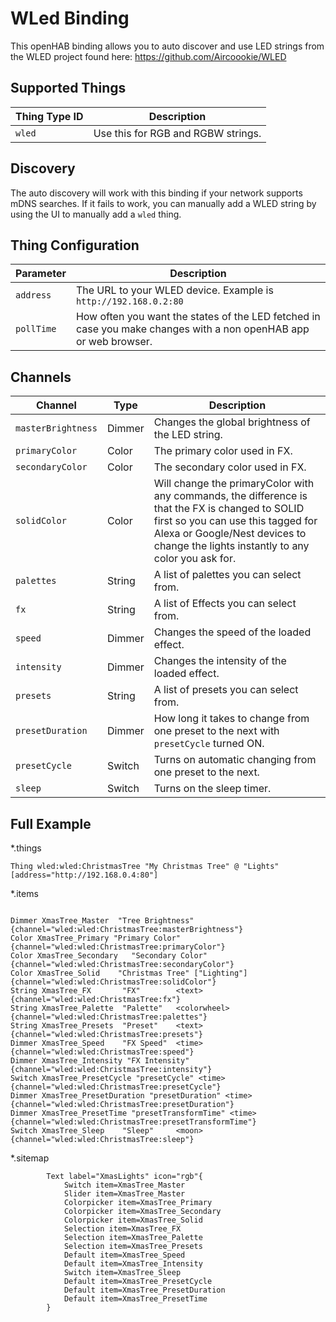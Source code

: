 # WLed Binding

This openHAB binding allows you to auto discover and use LED strings from the WLED project found here:
<https://github.com/Aircoookie/WLED>

## Supported Things

| Thing Type ID | Description |
|-|-|
| `wled` | Use this for RGB and RGBW strings. |

## Discovery

The auto discovery will work with this binding if your network supports mDNS searches.
If it fails to work, you can manually add a WLED string by using the UI to manually add a `wled` thing.

## Thing Configuration

| Parameter | Description |
|-|-|
| `address`| The URL to your WLED device. Example is `http://192.168.0.2:80` |
| `pollTime`| How often you want the states of the LED fetched in case you make changes with a non openHAB app or web browser. |

## Channels

| Channel | Type | Description |
|-|-|-|
| `masterBrightness` | Dimmer | Changes the global brightness of the LED string. |
| `primaryColor` | Color | The primary color used in FX. |
| `secondaryColor` | Color | The secondary color used in FX. |
| `solidColor` | Color | Will change the primaryColor with any commands, the difference is that the FX is changed to SOLID first so you can use this tagged for Alexa or Google/Nest devices to change the lights instantly to any color you ask for. |
| `palettes` | String | A list of palettes you can select from. |
| `fx` | String |  A list of Effects you can select from. |
| `speed` | Dimmer | Changes the speed of the loaded effect. |
| `intensity` | Dimmer | Changes the intensity of the loaded effect. |
| `presets` | String |  A list of presets you can select from.  |
| `presetDuration` | Dimmer | How long it takes to change from one preset to the next with `presetCycle` turned ON. |
| `presetCycle` | Switch | Turns on automatic changing from one preset to the next. |
| `sleep` | Switch | Turns on the sleep timer. |

## Full Example

*.things

```
Thing wled:wled:ChristmasTree "My Christmas Tree" @ "Lights" [address="http://192.168.0.4:80"]
```

*.items

```

Dimmer XmasTree_Master  "Tree Brightness"   {channel="wled:wled:ChristmasTree:masterBrightness"}
Color XmasTree_Primary "Primary Color"    {channel="wled:wled:ChristmasTree:primaryColor"}
Color XmasTree_Secondary   "Secondary Color"  {channel="wled:wled:ChristmasTree:secondaryColor"}
Color XmasTree_Solid    "Christmas Tree" ["Lighting"] {channel="wled:wled:ChristmasTree:solidColor"}
String XmasTree_FX       "FX"        <text>{channel="wled:wled:ChristmasTree:fx"}
String XmasTree_Palette  "Palette"   <colorwheel>    {channel="wled:wled:ChristmasTree:palettes"}
String XmasTree_Presets  "Preset"    <text> {channel="wled:wled:ChristmasTree:presets"}
Dimmer XmasTree_Speed    "FX Speed"  <time>  {channel="wled:wled:ChristmasTree:speed"}
Dimmer XmasTree_Intensity "FX Intensity" {channel="wled:wled:ChristmasTree:intensity"}
Switch XmasTree_PresetCycle "presetCycle" <time> {channel="wled:wled:ChristmasTree:presetCycle"}
Dimmer XmasTree_PresetDuration "presetDuration" <time> {channel="wled:wled:ChristmasTree:presetDuration"}
Dimmer XmasTree_PresetTime "presetTransformTime" <time> {channel="wled:wled:ChristmasTree:presetTransformTime"}
Switch XmasTree_Sleep    "Sleep"     <moon> {channel="wled:wled:ChristmasTree:sleep"}

```

*.sitemap

```
        Text label="XmasLights" icon="rgb"{
            Switch item=XmasTree_Master
            Slider item=XmasTree_Master
            Colorpicker item=XmasTree_Primary
            Colorpicker item=XmasTree_Secondary
            Colorpicker item=XmasTree_Solid
            Selection item=XmasTree_FX
            Selection item=XmasTree_Palette
            Selection item=XmasTree_Presets
            Default item=XmasTree_Speed  
            Default item=XmasTree_Intensity
            Switch item=XmasTree_Sleep
            Default item=XmasTree_PresetCycle  
            Default item=XmasTree_PresetDuration 
            Default item=XmasTree_PresetTime
        }
        
```
